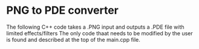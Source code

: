# PNG to PDE converter

The following C++ code takes a .PNG input and outputs a .PDE file with limited effects/filters
The only code thaat needs to be modified by the user is found and described at the top of the main.cpp file.
